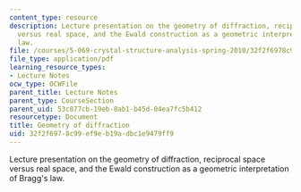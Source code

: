 ```yaml
---
content_type: resource
description: Lecture presentation on the geometry of diffraction, reciprocal space
  versus real space, and the Ewald construction as a geometric interpretation of Bragg's
  law.
file: /courses/5-069-crystal-structure-analysis-spring-2010/32f2f6978c99ef9eb19adbc1e9479ff9_diffrac_handout2.pdf
file_type: application/pdf
learning_resource_types:
- Lecture Notes
ocw_type: OCWFile
parent_title: Lecture Notes
parent_type: CourseSection
parent_uid: 53c877cb-19eb-8ab1-b45d-04ea7fc5b412
resourcetype: Document
title: Geometry of diffraction
uid: 32f2f697-8c99-ef9e-b19a-dbc1e9479ff9
---
```

Lecture presentation on the geometry of diffraction, reciprocal space versus real space, and the Ewald construction as a geometric interpretation of Bragg's law.

